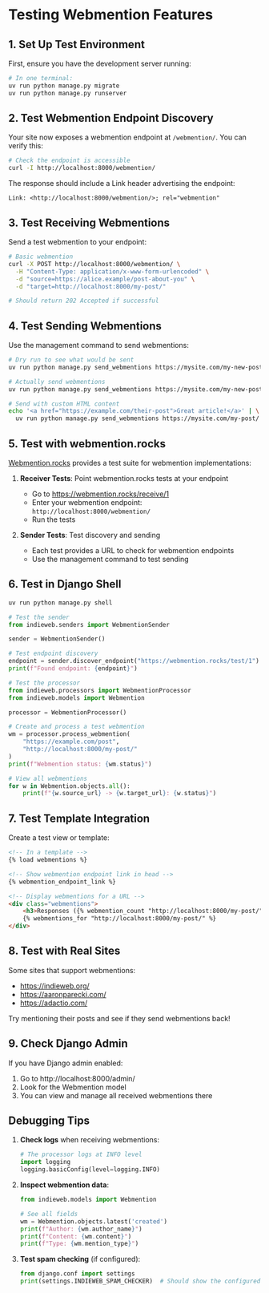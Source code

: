 # Testing Webmention Features

## 1. Set Up Test Environment

First, ensure you have the development server running:

```bash
# In one terminal:
uv run python manage.py migrate
uv run python manage.py runserver
```

## 2. Test Webmention Endpoint Discovery

Your site now exposes a webmention endpoint at `/webmention/`. You can verify this:

```bash
# Check the endpoint is accessible
curl -I http://localhost:8000/webmention/
```

The response should include a Link header advertising the endpoint:
```
Link: <http://localhost:8000/webmention/>; rel="webmention"
```

## 3. Test Receiving Webmentions

Send a test webmention to your endpoint:

```bash
# Basic webmention
curl -X POST http://localhost:8000/webmention/ \
  -H "Content-Type: application/x-www-form-urlencoded" \
  -d "source=https://alice.example/post-about-you" \
  -d "target=http://localhost:8000/my-post/"

# Should return 202 Accepted if successful
```

## 4. Test Sending Webmentions

Use the management command to send webmentions:

```bash
# Dry run to see what would be sent
uv run python manage.py send_webmentions https://mysite.com/my-new-post/ --dry-run

# Actually send webmentions
uv run python manage.py send_webmentions https://mysite.com/my-new-post/

# Send with custom HTML content
echo '<a href="https://example.com/their-post">Great article!</a>' | \
  uv run python manage.py send_webmentions https://mysite.com/my-post/ --stdin
```

## 5. Test with webmention.rocks

[Webmention.rocks](https://webmention.rocks/) provides a test suite for webmention implementations:

1. **Receiver Tests**: Point webmention.rocks tests at your endpoint
   - Go to https://webmention.rocks/receive/1
   - Enter your webmention endpoint: `http://localhost:8000/webmention/`
   - Run the tests

2. **Sender Tests**: Test discovery and sending
   - Each test provides a URL to check for webmention endpoints
   - Use the management command to test sending

## 6. Test in Django Shell

```bash
uv run python manage.py shell
```

```python
# Test the sender
from indieweb.senders import WebmentionSender

sender = WebmentionSender()

# Test endpoint discovery
endpoint = sender.discover_endpoint("https://webmention.rocks/test/1")
print(f"Found endpoint: {endpoint}")

# Test the processor
from indieweb.processors import WebmentionProcessor
from indieweb.models import Webmention

processor = WebmentionProcessor()

# Create and process a test webmention
wm = processor.process_webmention(
    "https://example.com/post",
    "http://localhost:8000/my-post/"
)
print(f"Webmention status: {wm.status}")

# View all webmentions
for w in Webmention.objects.all():
    print(f"{w.source_url} -> {w.target_url}: {w.status}")
```

## 7. Test Template Integration

Create a test view or template:

```html
<!-- In a template -->
{% load webmentions %}

<!-- Show webmention endpoint link in head -->
{% webmention_endpoint_link %}

<!-- Display webmentions for a URL -->
<div class="webmentions">
    <h3>Responses ({% webmention_count "http://localhost:8000/my-post/" %})</h3>
    {% webmentions_for "http://localhost:8000/my-post/" %}
</div>
```

## 8. Test with Real Sites

Some sites that support webmentions:
- https://indieweb.org/
- https://aaronparecki.com/
- https://adactio.com/

Try mentioning their posts and see if they send webmentions back!

## 9. Check Django Admin

If you have Django admin enabled:
1. Go to http://localhost:8000/admin/
2. Look for the Webmention model
3. You can view and manage all received webmentions there

## Debugging Tips

1. **Check logs** when receiving webmentions:
   ```python
   # The processor logs at INFO level
   import logging
   logging.basicConfig(level=logging.INFO)
   ```

2. **Inspect webmention data**:
   ```python
   from indieweb.models import Webmention
   
   # See all fields
   wm = Webmention.objects.latest('created')
   print(f"Author: {wm.author_name}")
   print(f"Content: {wm.content}")
   print(f"Type: {wm.mention_type}")
   ```

3. **Test spam checking** (if configured):
   ```python
   from django.conf import settings
   print(settings.INDIEWEB_SPAM_CHECKER)  # Should show the configured class
   ```